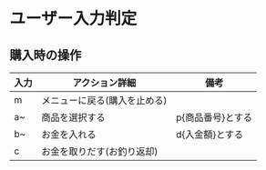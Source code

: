 # ユーザー入力判定

## 購入時の操作

|入力|アクション詳細|備考|
|---|---|---|
| m | メニューに戻る(購入を止める)||
| a~ | 商品を選択する | p{商品番号}とする|
| b~ | お金を入れる | d{入金額}とする|
| c | お金を取りだす(お釣り返却) ||
